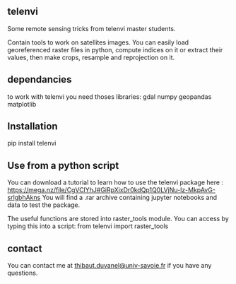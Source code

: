 telenvi
-------
Some remote sensing tricks from telenvi master students.

Contain tools to work on satellites images. You can easily load georeferenced raster files in python, compute indices on it or extract their values, then make crops, resample and reprojection on it.

dependancies
------------
to work with telenvi you need thoses libraries:
  gdal
  numpy
  geopandas
  matplotlib
 
Installation
------------
pip install telenvi

Use from a python script
----------
You can download a tutorial to learn how to use the telenvi package here : https://mega.nz/file/CgVClYhJ#GiRpXixDr0kdQp1Q0LVjNu-lz-MkpAvG-srlgbhAkns You will find a .rar archive containing jupyter notebooks and data to test the package.

The useful functions are stored into raster_tools module. You can access by typing this into a script: from telenvi import raster_tools

contact
-------
You can contact me at thibaut.duvanel@univ-savoie.fr if you have any questions.
